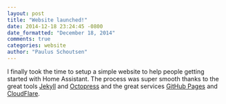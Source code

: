 ```yaml
---
layout: post
title: "Website launched!"
date: 2014-12-18 23:24:45 -0800
date_formatted: "December 18, 2014"
comments: true
categories: website
author: "Paulus Schoutsen"
---
```


I finally took the time to setup a simple website to help people getting started with Home Assistant. The process was super smooth thanks to the great tools [Jekyll](http://jekyllrb.com) and [Octopress](http://octopress.org) and the great services [GitHub Pages](https://pages.github.com) and [CloudFlare](https://cloudflare.com).
